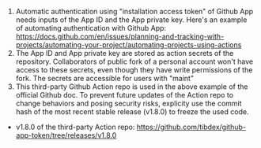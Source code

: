 1. Automatic authentication using "installation access token" of Github App needs
inputs of the App ID and the App private key. Here's an example of automating authentication
with Github App:
https://docs.github.com/en/issues/planning-and-tracking-with-projects/automating-your-project/automating-projects-using-actions
2. The App ID and App private key are stored as action secrets of the repository.
Collaborators of public fork of a personal account won't have access to these secrets, even
though they have write permissions of the fork. The secrets are accessible for users with
"maint"
3. This third-party Github Action repo is used in the above example of the official Github
doc. To prevent future updates of the Action repo to change behaviors and posing security
risks, explicity use the commit hash of the most recent stable release (v1.8.0) to freeze
the used code.
* v1.8.0 of the third-party Action repo:
  https://github.com/tibdex/github-app-token/tree/releases/v1.8.0